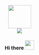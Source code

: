 <div id="header" align="center">
	<img src="https://media.giphy.com/media/KzJkzjggfGN5Py6nkT/giphy.gif" width="75" height="75"/>
</div>
<div id="badges" align="center">
	<a href="https://t.me/dmikhaylov_ru">
		<img src="https://img.shields.io/badge/Telegram-blue?logo=telegram"/>
	</a>
</div>
<div id="counters" align="center">
	<img src="https://komarev.com/ghpvc/?username=invizrogue&style=flat-square&color=blue" alt=""/>

  ### Hi there <img src="https://media.giphy.com/media/hvRJCLFzcasrR4ia7z/giphy.gif" width="30px"/>
</div>

<!--
### Hi there 👋

**invizrogue/invizrogue** is a ✨ _special_ ✨ repository because its `README.md` (this file) appears on your GitHub profile.

Here are some ideas to get you started:

- 🔭 I’m currently working on ...
- 🌱 I’m currently learning ...
- 👯 I’m looking to collaborate on ...
- 🤔 I’m looking for help with ...
- 💬 Ask me about ...
- 📫 How to reach me: ...
- 😄 Pronouns: ...
- ⚡ Fun fact: ...
-->
